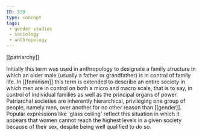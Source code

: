 ```yaml
---
ID: 538
type: concept
tags: 
 - gender studies
 - sociology
 - anthropology
---
```


[[patriarchy]]

 Initially this
term was used in anthropology to designate a family structure in which
an older male (usually a father or grandfather) is in control of family
life. In [[feminism]] this
term is extended to describe an entire society in which men are in
control on both a micro and macro scale, that is to say, in control of
individual families as well as the principal organs of power.
Patriarchal societies are inherently hierarchical, privileging one group
of people, namely men, over another for no other reason than
[[gender]]. Popular
expressions like 'glass ceiling' reflect this situation in which it
appears that women cannot reach the highest levels in a given society
because of their sex, despite being well qualified to do so.
